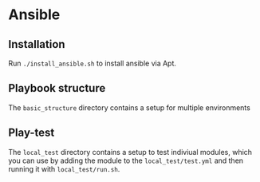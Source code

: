 # Ansible

## Installation
Run `./install_ansible.sh` to install ansible via Apt.

## Playbook structure
The `basic_structure` directory contains a setup for multiple environments

## Play-test
The `local_test` directory contains a setup to test indiviual modules, which you can use by adding the module to the `local_test/test.yml` and then running it with `local_test/run.sh`.
